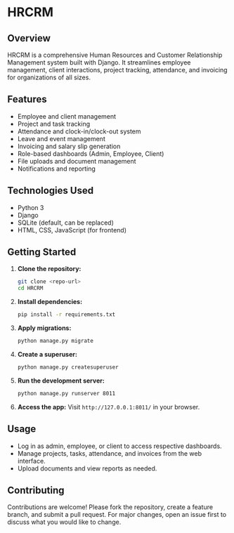 # HRCRM

## Overview
HRCRM is a comprehensive Human Resources and Customer Relationship Management system built with Django. It streamlines employee management, client interactions, project tracking, attendance, and invoicing for organizations of all sizes.

## Features
- Employee and client management
- Project and task tracking
- Attendance and clock-in/clock-out system
- Leave and event management
- Invoicing and salary slip generation
- Role-based dashboards (Admin, Employee, Client)
- File uploads and document management
- Notifications and reporting

## Technologies Used
- Python 3
- Django
- SQLite (default, can be replaced)
- HTML, CSS, JavaScript (for frontend)

## Getting Started
1. **Clone the repository:**
   ```bash
   git clone <repo-url>
   cd HRCRM
   ```
2. **Install dependencies:**
   ```bash
   pip install -r requirements.txt
   ```
3. **Apply migrations:**
   ```bash
   python manage.py migrate
   ```
4. **Create a superuser:**
   ```bash
   python manage.py createsuperuser
   ```
5. **Run the development server:**
   ```bash
   python manage.py runserver 8011
   ```
6. **Access the app:**
   Visit `http://127.0.0.1:8011/` in your browser.

## Usage
- Log in as admin, employee, or client to access respective dashboards.
- Manage projects, tasks, attendance, and invoices from the web interface.
- Upload documents and view reports as needed.

## Contributing
Contributions are welcome! Please fork the repository, create a feature branch, and submit a pull request. For major changes, open an issue first to discuss what you would like to change.

